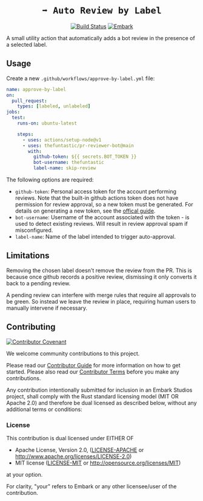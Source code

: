 <!-- Allow this file to not have a first line heading -->
<!-- markdownlint-disable-file MD041 no-emphasis-as-heading -->

<!-- inline html -->
<!-- markdownlint-disable-file MD033 -->

<div align="center">

# `➡️ Auto Review by Label`

<!--- FIXME: Update crate, repo and CI workflow names here! Remove any that are not relevant --->
[![Build Status](https://github.com/EmbarkStudios/action-auto-review-by-label/workflows/test/badge.svg)](https://github.com/EmbarkStudios/action-auto-review-by-label/actions?workflow=test)
[![Embark](https://img.shields.io/badge/embark-open%20source-blueviolet.svg)](https://embark.dev)
</div>

A small utility action that automatically adds a bot review in the presence of a selected label.

## Usage

Create a new `.github/workflows/approve-by-label.yml` file:

```yaml
name: approve-by-label
on:
  pull_request:
    types: [labeled, unlabeled]
jobs:
  test:
    runs-on: ubuntu-latest

    steps:
      - uses: actions/setup-node@v1
      - uses: thefuntastic/pr-reviewer-bot@main
        with:
          github-token: ${{ secrets.BOT_TOKEN }}
          bot-username: thefuntastic
          label-name: skip-review
```

The following options are required:

- `github-token`: Personal access token for the account performing reviews. Note that the built-in github actions token does not have permission for review approval, so a new token must be generated. For details on generating a new token, see the [offical guide](https://docs.github.com/en/authentication/keeping-your-account-and-data-secure/creating-a-personal-access-token).
- `bot-username`: Username of the account associated with the token - is used to detect existing reviews. Will result in review approval spam if misconfigured.
- `label-name`: Name of the label intended to trigger auto-approval.

## Limitations

Removing the chosen label doesn't remove the review from the PR. This is because once github records a positive review, dismissing it only converts it back to a pending review.

A pending review can interfere with merge rules that require all approvals to be green. So instead we leave the review in place, requiring human users to manually intervene if necessary. 

## Contributing

[![Contributor Covenant](https://img.shields.io/badge/contributor%20covenant-v1.4-ff69b4.svg)](CODE_OF_CONDUCT.md)

We welcome community contributions to this project.

Please read our [Contributor Guide](CONTRIBUTING.md) for more information on how to get started.
Please also read our [Contributor Terms](CONTRIBUTING.md#contributor-terms) before you make any contributions.

Any contribution intentionally submitted for inclusion in an Embark Studios project, shall comply with the Rust standard licensing model (MIT OR Apache 2.0) and therefore be dual licensed as described below, without any additional terms or conditions:

### License

This contribution is dual licensed under EITHER OF

- Apache License, Version 2.0, ([LICENSE-APACHE](LICENSE-APACHE) or <http://www.apache.org/licenses/LICENSE-2.0>)
- MIT license ([LICENSE-MIT](LICENSE-MIT) or <http://opensource.org/licenses/MIT>)

at your option.

For clarity, "your" refers to Embark or any other licensee/user of the contribution.
